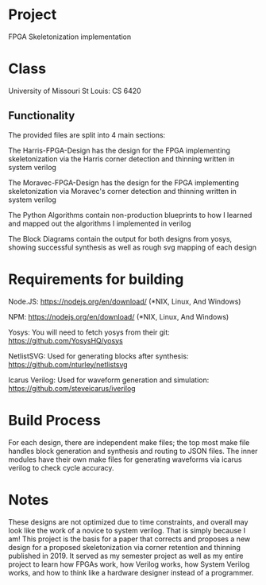 # Project
FPGA Skeletonization implementation

# Class
University of Missouri St Louis: CS 6420

## Functionality
The provided files are split into 4 main sections:

The Harris-FPGA-Design has the design for the FPGA implementing skeletonization via the Harris corner detection and thinning written in system verilog

The Moravec-FPGA-Design has the design for the FPGA implementing skeletonization via Moravec's corner detection and thinning written in system verilog

The Python Algorithms contain non-production blueprints to how I learned and mapped out the algorithms I implemented in verilog

The Block Diagrams contain the output for both designs from yosys, showing successful synthesis as well as rough svg mapping of each design

# Requirements for building
  Node.JS: 
    https://nodejs.org/en/download/ (*NIX, Linux, And Windows)

  NPM:
    https://nodejs.org/en/download/ (*NIX, Linux, And Windows)

  Yosys: 
    You will need to fetch yosys from their git:
    https://github.com/YosysHQ/yosys

  NetlistSVG:
    Used for generating blocks after synthesis:
    https://github.com/nturley/netlistsvg
  
  Icarus Verilog:
    Used for waveform generation and simulation:
    https://github.com/steveicarus/iverilog

# Build Process
  For each design, there are independent make files; the top most make file handles block generation and synthesis and routing to JSON files. The inner modules have their own make files for generating waveforms via icarus verilog to check cycle accuracy.

# Notes
  These designs are not optimized due to time constraints, and overall may look like the work of a novice to system verilog. That is simply because I am! This project is the basis for a paper that corrects and proposes a new design for a proposed skeletonization via corner retention and thinning published in 2019. It served as my semester project as well as my entire project to learn how FPGAs work, how Verilog works, how System Verilog works, and how to think like a hardware designer instead of a programmer.